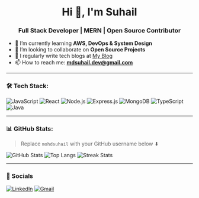 <h1 align="center">Hi 👋, I'm Suhail</h1>
<h3 align="center">Full Stack Developer | MERN | Open Source Contributor</h3>

- 🌱 I’m currently learning **AWS, DevOps & System Design**
- 🤝 I’m looking to collaborate on **Open Source Projects**
- 📝 I regularly write tech blogs at [My Blog](https://your-blog-link.com)
- 📫 How to reach me: **mdsuhail.dev@gmail.com**

---

### 🛠 Tech Stack:

![JavaScript](https://img.shields.io/badge/-JavaScript-black?style=flat-square&logo=javascript)
![React](https://img.shields.io/badge/-React-black?style=flat-square&logo=react)
![Node.js](https://img.shields.io/badge/-Node.js-black?style=flat-square&logo=node.js)
![Express.js](https://img.shields.io/badge/-Express.js-black?style=flat-square&logo=express)
![MongoDB](https://img.shields.io/badge/-MongoDB-black?style=flat-square&logo=mongodb)
![TypeScript](https://img.shields.io/badge/-TypeScript-black?style=flat-square&logo=typescript)
![Java](https://img.shields.io/badge/-Java-black?style=flat-square&logo=java)

---

### 📊 GitHub Stats:
> Replace `mohdsuhail` with your GitHub username below ⬇

![GitHub Stats](https://github-readme-stats.vercel.app/api?username=mohdsuhail&show_icons=true&theme=radical)
![Top Langs](https://github-readme-stats.vercel.app/api/top-langs/?username=mohdsuhail&layout=compact&theme=radical)
![Streak Stats](https://github-readme-streak-stats.herokuapp.com?user=mohdsuhail&theme=radical)

---

### 🔗 Socials

[![LinkedIn](https://img.shields.io/badge/-LinkedIn-0077B5?style=flat-square&logo=Linkedin&logoColor=white)](https://linkedin.com/in/mohd-suhail-dev)
[![Gmail](https://img.shields.io/badge/-Gmail-D14836?style=flat-square&logo=gmail&logoColor=white)](mailto:mdsuhail.dev@gmail.com)
